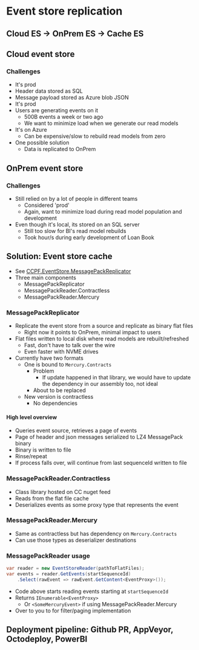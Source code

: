 # Event store replication

## Cloud ES -> OnPrem ES -> Cache ES

## Cloud event store

### Challenges

- It's prod
- Header data stored as SQL
- Message payload stored as Azure blob JSON
- It's prod
- Users are generating events on it
    - 500B events a week or two ago
    - We want to minimize load when we generate our read models
- It's on Azure
    - Can be expensive/slow to rebuild read models from zero
- One possible solution
    - Data is replicated to OnPrem

## OnPrem event store

### Challenges

- Still relied on by a lot of people in different teams
    - Considered 'prod'
    - Again, want to minimize load during read model population and development
- Even though it's local, its stored on an SQL server
    - Still too slow for BI's read model rebuilds
    - Took hour/s during early development of Loan Book

## Solution: Event store cache

- See [CCPF.EventStore.MessagePackReplicator](https://github.com/CashConverters/CCPF.EventStore.MessagePackReplicator)
- Three main components
    - MessagePackReplicator
    - MessagePackReader.Contractless
    - MessagePackReader.Mercury

### MessagePackReplicator

- Replicate the event store from a source and replicate as binary flat files
    - Right now it points to OnPrem, minimal impact to users
- Flat files written to local disk where read models are rebuilt/refreshed
    - Fast, don't have to talk over the wire
    - Even faster with NVME drives
- Currently have two formats
    - One is bound to `Mercury.Contracts`
        - Problem
            - If update happened in that library, we would have to update the dependency in our assembly too, not ideal
        - About to be replaced
    - New version is contractless
        - No dependencies

#### High level overview

- Queries event source, retrieves a page of events
- Page of header and json messages serialized to LZ4 MessagePack binary
- Binary is written to file
- Rinse/repeat
- If process falls over, will continue from last sequenceId written to file

### MessagePackReader.Contractless

- Class library hosted on CC nuget feed
- Reads from the flat file cache
- Deserializes events as some proxy type that represents the event

### MessagePackReader.Mercury

- Same as contractless but has dependency on `Mercury.Contracts`
- Can use those types as deserializer destinations

### MessagePackReader usage

``` csharp
var reader = new EventStoreReader(pathToFlatFiles);
var events = reader.GetEvents(startSequenceId)
    .Select(rawEvent => rawEvent.GetContent<EventProxy>());
```

- Code above starts reading events starting at `startSequenceId`
- Returns `IEnumerable<EventProxy>`
    - Or `<SomeMercuryEvent>` if using MessagePackReader.Mercury
- Over to you to for filter/paging implementation

## Deployment pipeline: Github PR, AppVeyor, Octodeploy, PowerBI

